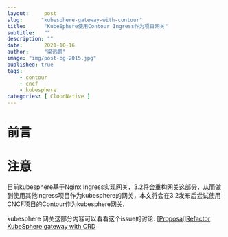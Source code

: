 ```yaml
---
layout:     post 
slug:      "kubesphere-gateway-with-contour"
title:      "KubeSphere使用Contour Ingress作为项目网关"
subtitle:   ""
description: ""
date:       2021-10-16
author:     "梁远鹏"
image: "img/post-bg-2015.jpg"
published: true
tags:
    - contour 
    - cncf
    - kubesphere
categories: [ CloudNative ]
---
```


# 前言

# 注意

目前kubesphere基于Nginx Ingress实现网关，3.2将会重构网关这部分，从而做到使用其他ingress项目作为kubesphere的网关，本文将会在3.2发布后尝试使用CNCF项目的Contour作为kubesphere网关.  

kubesphere 网关这部分内容可以看看这个issue的讨论. [[Proposal]Refactor KubeSphere gateway with CRD](https://github.com/kubesphere/kubesphere/issues/3055)
